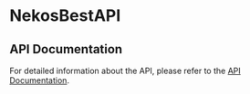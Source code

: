 # NekosBestAPI

## API Documentation

For detailed information about the API, please refer to the [API Documentation](https://web.postman.co/workspace/291207d5-1073-4eda-b783-3fd9231b4116/documentation/36297486-24457e12-340e-44bd-9964-8905cf891e07).
